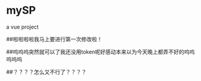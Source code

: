 # mySP
a vue project

##啦啦啦啦我马上要进行第一次修改啦！

##呜呜呜突然就可以了我还没用token呢好感动本来以为今天晚上都弄不好的呜呜呜呜呜

##？？？？怎么又不行了？？？？